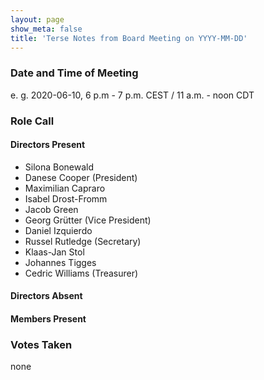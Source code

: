 ```yaml
---
layout: page
show_meta: false
title: 'Terse Notes from Board Meeting on YYYY-MM-DD'
---
```


### Date and Time of Meeting

e. g. 2020-06-10, 6 p.m - 7 p.m. CEST / 11 a.m. - noon CDT

### Role Call

#### Directors Present

- Silona Bonewald
- Danese Cooper (President)
- Maximilian Capraro
- Isabel Drost-Fromm
- Jacob Green
- Georg Grütter (Vice President)
- Daniel Izquierdo
- Russel Rutledge (Secretary)
- Klaas-Jan Stol
- Johannes Tigges
- Cedric Williams (Treasurer)

#### Directors Absent


#### Members Present

### Votes Taken

none
